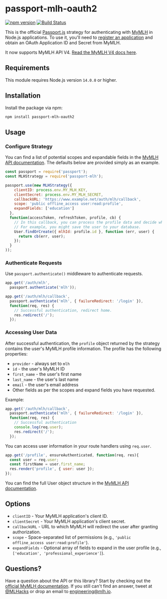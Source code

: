 # passport-mlh-oauth2

[![npm version](https://badge.fury.io/js/passport-mlh.svg)](https://badge.fury.io/js/passport-mlh)
[![Build Status](https://github.com/MLH/passport-mlh-oauth2/actions/workflows/test.yml/badge.svg)](https://github.com/MLH/passport-mlh=oauth2/actions/workflows/test.yml)

This is the official [Passport.js](http://www.passportjs.org/) strategy for authenticating with [MyMLH](https://my.mlh.io) in Node.js applications. To use it, you'll need to [register an application](https://my.mlh.io/developers) and obtain an OAuth Application ID and Secret from MyMLH.

It now supports MyMLH API V4. [Read the MyMLH V4 docs here](https://my.mlh.io/developers/docs).

## Requirements

This module requires Node.js version `14.0.0` or higher.

## Installation

Install the package via npm:

```bash
npm install passport-mlh-oauth2
```

## Usage

### Configure Strategy

You can find a list of potential scopes and expandable fields in the [MyMLH API documentation](https://my.mlh.io/developers/docs). The defaults below are provided simply as an example.

```javascript
const passport = require('passport');
const MLHStrategy = require('passport-mlh');

passport.use(new MLHStrategy({
    clientID: process.env.MY_MLH_KEY,
    clientSecret: process.env.MY_MLH_SECRET,
    callbackURL: 'https://www.example.net/auth/mlh/callback',
    scope: 'public offline_access user:read:profile',
    expandFields: ['education']
  },
  function(accessToken, refreshToken, profile, cb) {
    // In this callback, you can process the profile data and decide what to do with it.
    // For example, you might save the user to your database.
    User.findOrCreate({ mlhId: profile.id }, function (err, user) {
      return cb(err, user);
    });
  }
));
```

### Authenticate Requests

Use `passport.authenticate()` middleware to authenticate requests.

```javascript
app.get('/auth/mlh',
  passport.authenticate('mlh'));

app.get('/auth/mlh/callback', 
  passport.authenticate('mlh', { failureRedirect: '/login' }),
  function(req, res) {
    // Successful authentication, redirect home.
    res.redirect('/');
  });
```

### Accessing User Data

After successful authentication, the `profile` object returned by the strategy contains the user's MyMLH profile information. The profile has the following properties:

- `provider` - always set to `mlh`
- `id` - the user's MyMLH ID
- `first_name` - the user's first name
- `last_name` - the user's last name
- `email` - the user's email address
- Other fields as per the scopes and expand fields you have requested.

Example:

```javascript
app.get('/auth/mlh/callback', 
  passport.authenticate('mlh', { failureRedirect: '/login' }),
  function(req, res) {
    // Successful authentication
    console.log(req.user);
    res.redirect('/');
  });
```

You can access user information in your route handlers using `req.user`.

```javascript
app.get('/profile', ensureAuthenticated, function(req, res){
  const user = req.user;
  const firstName = user.first_name;
  res.render('profile', { user: user });
});
```

You can find the full User object structure in the [MyMLH API documentation](https://my.mlh.io/developers/docs).

## Options

- `clientID` - Your MyMLH application's client ID.
- `clientSecret` - Your MyMLH application's client secret.
- `callbackURL` - URL to which MyMLH will redirect the user after granting authorization.
- `scope` - Space-separated list of permissions (e.g., `'public offline_access user:read:profile'`).
- `expandFields` - Optional array of fields to expand in the user profile (e.g., `['education', 'professional_experience']`).

## Questions?

Have a question about the API or this library? Start by checking out the [official MyMLH documentation](https://my.mlh.io/developers/docs). If you still can't find an answer, tweet at [@MLHacks](http://twitter.com/mlhacks) or drop an email to [engineering@mlh.io](mailto:engineering@mlh.io).
```
